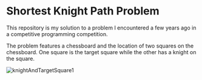 # Shortest Knight Path Problem

This repository is my solution to a problem I encountered a few years ago in a competitive programming competition.

The problem features a chessboard and the location of two squares on the chessboard. One square is the target square while the other has a knight on the square.

![knightAndTargetSquare1](https://user-images.githubusercontent.com/60547277/195398325-99f74245-46ac-4b33-8397-c799bc1f3e99.gif)
